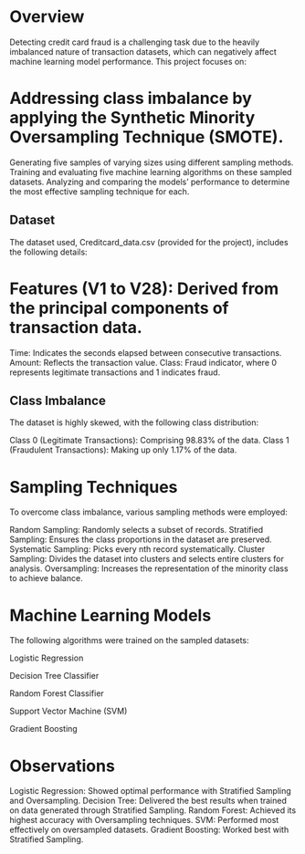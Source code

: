 # Overview
Detecting credit card fraud is a challenging task due to the heavily imbalanced nature of transaction datasets, which can negatively affect machine learning model performance. This project focuses on:

# Addressing class imbalance by applying the Synthetic Minority Oversampling Technique (SMOTE).
Generating five samples of varying sizes using different sampling methods.
Training and evaluating five machine learning algorithms on these sampled datasets.
Analyzing and comparing the models’ performance to determine the most effective sampling technique for each.
## Dataset
The dataset used, Creditcard_data.csv (provided for the project), includes the following details:

# Features (V1 to V28): Derived from the principal components of transaction data.
Time: Indicates the seconds elapsed between consecutive transactions.
Amount: Reflects the transaction value.
Class: Fraud indicator, where 0 represents legitimate transactions and 1 indicates fraud.
## Class Imbalance
The dataset is highly skewed, with the following class distribution:

Class 0 (Legitimate Transactions): Comprising 98.83% of the data.
Class 1 (Fraudulent Transactions): Making up only 1.17% of the data.
# Sampling Techniques
To overcome class imbalance, various sampling methods were employed:

Random Sampling: Randomly selects a subset of records.
Stratified Sampling: Ensures the class proportions in the dataset are preserved.
Systematic Sampling: Picks every nth record systematically.
Cluster Sampling: Divides the dataset into clusters and selects entire clusters for analysis.
Oversampling: Increases the representation of the minority class to achieve balance.
# Machine Learning Models
The following algorithms were trained on the sampled datasets:

Logistic Regression

Decision Tree Classifier

Random Forest Classifier

Support Vector Machine (SVM)

Gradient Boosting

# Observations
Logistic Regression: Showed optimal performance with Stratified Sampling and Oversampling.
Decision Tree: Delivered the best results when trained on data generated through Stratified Sampling.
Random Forest: Achieved its highest accuracy with Oversampling techniques.
SVM: Performed most effectively on oversampled datasets.
Gradient Boosting: Worked best with Stratified Sampling.
